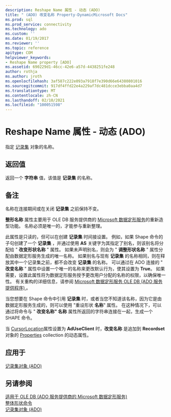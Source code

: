 ```yaml
---
description: Reshape Name 属性 - 动态 (ADO)
title: " (ADO) 改变名称 Property-DynamicMicrosoft Docs"
ms.prod: sql
ms.prod_service: connectivity
ms.technology: ado
ms.custom: ''
ms.date: 01/19/2017
ms.reviewer: ''
ms.topic: reference
apitype: COM
helpviewer_keywords:
- Reshape Name property [ADO]
ms.assetid: 690229d1-46cc-42e6-a57d-4438251fe248
author: rothja
ms.author: jroth
ms.openlocfilehash: 3af587c222e093a7918f7e390d66e64380801016
ms.sourcegitcommit: 917df4ffd22e4a229af7dc481dcce3ebba0aa4d7
ms.translationtype: MT
ms.contentlocale: zh-CN
ms.lasthandoff: 02/10/2021
ms.locfileid: "100051598"
---
```

# <a name="reshape-name-property-dynamic-ado"></a>Reshape Name 属性 - 动态 (ADO)
指定 [记录集](./recordset-object-ado.md) 对象的名称。  
  
## <a name="return-values"></a>返回值  
 返回一个 **字符串** 值，该值是 **记录集** 的名称。  
  
## <a name="remarks"></a>备注  
 名称在连接期间或在关闭 **记录集** 之前保持不变。  
  
 **整形名称** 属性主要用于 OLE DB 服务提供商的 [Microsoft 数据定形服务](../../guide/appendixes/microsoft-data-shaping-service-for-ole-db-ado-service-provider.md)的重新造型功能。 名称必须是唯一的，才能参与重新整理。  
  
 此属性是只读的，但可以在创建 **记录集** 时间接设置。 例如，如果 Shape 命令的子句创建了一个 **记录集** ，并通过使用 **AS** 关键字为其指定了别名，则该别名将分配给 " **改变形状名称** " 属性。 如果未声明别名，则会为 " **调整形状名称** " 属性分配由数据定形服务生成的唯一名称。 如果别名与现有 **记录集** 的名称相同，则在释放其中一个记录集之前，都不会改变 **记录集** 的名称。 可以通过在 ADO 连接的 " **改变名称** " 属性中设置一个唯一的名称来更改默认行为，使其设置为 **True**。 如果需要，设置此属性将为数据定形服务授予更改用户分配的名称的权限，以确保唯一性。 有关重构的详细信息，请参阅 [Microsoft 数据定形服务 OLE DB (ADO 服务提供程序) ](../../guide/appendixes/microsoft-data-shaping-service-for-ole-db-ado-service-provider.md)。  
  
 当您想要在 Shape 命令中引用 **记录集** 时，或者当您不知道该名称，因为它是由数据定形服务生成的，则可以使用 "重设形状 **名称**" 属性。 在这种情况下，可以通过将命令与 " **改变名称" 名称** 属性所返回的字符串连接在一起，生成一个 SHAPE 命令。  
  
 当 [CursorLocation](./cursorlocation-property-ado.md)属性设置为 **AdUseClient** 时，**改变名称** 是追加到 **Recordset** 对象的 [Properties](./properties-collection-ado.md) collection 的动态属性。  
  
## <a name="applies-to"></a>应用于  
 [记录集对象 (ADO)](./recordset-object-ado.md)  
  
## <a name="see-also"></a>另请参阅  
 [适用于 OLE DB (ADO 服务提供商的 Microsoft 数据定形服务) ](../../guide/appendixes/microsoft-data-shaping-service-for-ole-db-ado-service-provider.md)   
 [整体形状命令](../../guide/data/shape-commands-in-general.md)   
 [记录集对象 (ADO)](./recordset-object-ado.md)